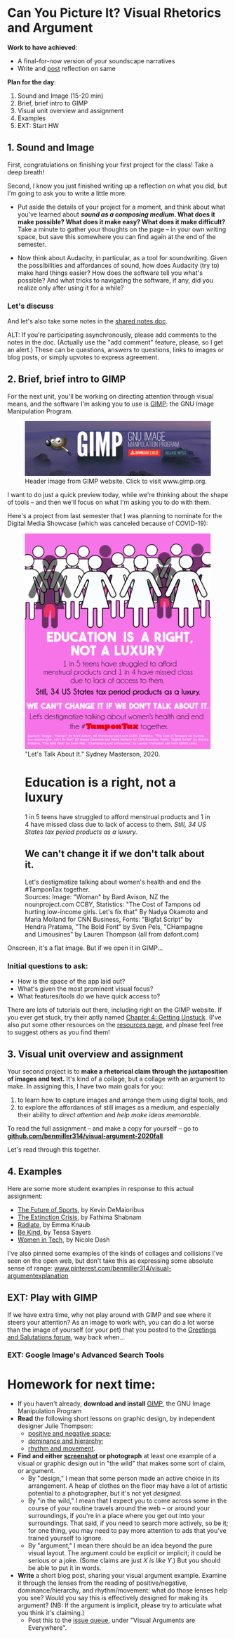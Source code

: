 
# Can You Picture It? Visual Rhetorics and Argument

**Work to have achieved**:

* A final-for-now version of your soundscape narratives
* Write and [post]({{site.github.issues_url}}/6) reflection on same


**Plan for the day**:

1. Sound and Image (15-20 min)
2. Brief, brief intro to GIMP
3. Visual unit overview and assignment
4. Examples
5. EXT: Start HW
<!-- Have GIMP running in the BG -->

## 1. Sound and Image

First, congratulations on finishing your first project for the class! Take a deep breath!

Second, I know you just finished writing up a reflection on what you did, but I'm going to ask you to write a little more.

* Put aside the details of your project for a moment, and think about what you've learned about **_sound as a composing medium_. What does it make possible? What does it make easy? What does it make difficult?** Take a minute to gather your thoughts on the page – in your own writing space, but save this somewhere you can find again at the end of the semester.

* Now think about Audacity, in particular, as a tool for soundwriting. Given the possibilities and affordances of sound, how does Audacity (try to) make hard things easier? How does the software tell you what's possible? And what tricks to navigating the software, if any, did you realize only after using it for a while?

### Let's discuss
And let's also take some notes in the [shared notes doc](http://bit.ly/cdm2020fall-notes#heading=h.cutg6kwb9zj6).
<!-- discuss the visual layout of Audacity, e.g. the layers; the feedback of cursor events and changing size/position; the menus -->

<div class="alert alert-warning">
ALT: If you're participating asynchronously, please add comments to the notes in the doc. (Actually use the "add comment" feature, please, so I get an alert.) These can be questions, answers to questions, links to images or blog posts, or simply upvotes to express agreement.
</div>

<!-- FOR NEXT TIME: You can take 10 minutes here to discuss and share ideas in the google doc -->

## 2. Brief, brief intro to GIMP
For the next unit, you'll be working on directing attention through visual means, and the software I'm asking you to use is [GIMP](https://www.gimp.org/downloads/): the <span title="GNU, in turn, stands for 'GNU's Not Unix.' Yyup.">GNU</span> Image Manipulation Program.

<figure>
<a href="https://www.gimp.org"><img src="../assets/img/gimp-header.png" alt="over background of misty rocks in shades of purple, text reads 'GIMP: Gnu Image Manipulation Program'"></a>
<figcaption>Header image from GIMP website. Click to visit www.gimp.org.</figcaption>
</figure>

I want to do just a quick preview today, while we're thinking about the shape of tools – and then we'll focus on what I'm asking you to do with them.

Here's a project from last semester that I was planning to nominate for the Digital Media Showcase (which was canceled because of COVID-19):
<figure>
<img src="https://raw.githubusercontent.com/sydneymasterson/visual-argument-2020spring/master/PNGs/visual-argument-2-23.png" alt="Icons of women stand in 3 rows of 4, 5, and 8; in each row, most are solid white but 1 or 2 are transparent gray with bright pink stains between their legs. Headline reads: 'Education is a Right, Not a Luxury.' A hashtag at the bottom directs viewers to #TamponTax." longdesc="#text-from-showcase-image" />
<figcaption>"Let's Talk About It." Sydney Masterson, 2020.</figcaption>
<div id="text-from-showcase-image" class="sr-only">
<h1>Education is a right, not a luxury</h1>
1 in 5 teens have struggled to afford menstrual products and 1 in 4 have missed class due to lack of access to them. <em>Still, 34 US States tax period products as a luxury.</em>
<h2>We can't change it if we don't talk about it.</h2>
Let's destigmatize talking about women's health and end the #TamponTax together.

<section>Sources: Image: "Woman" by Bard Avison, NZ the nounproject.com CCBY, Statistics: "The Cost of Tampons od hurting low-income girls. Let's fix that" By Nadya Okamoto and Maria Molland for CNN Business, Fonts: "Bigfat Script" by Hendra Pratama, "The Bold Font" by Sven Pels, "CHampagne and Limousines" by Lauren Thompson (all from dafont.com)</section>
</div>
</figure>

Onscreen, it's a flat image. But if we open it in GIMP...

### Initial questions to ask:

- How is the space of the app laid out?
- What's given the most prominent visual focus?
- What features/tools do we have quick access to?

<!-- Note that these are the exact same questions I asked of Audacity. -->
<!-- give tour: layers at bottom right, tools at upper left, tool options at lower left, undo at top right. -->
<!-- Toggle visibility. -->
<!-- Duplicate -->



<div class="alert alert-info mt-3">
There are lots of tutorials out there, including right on the GIMP website. If you ever get stuck, try their aptly named <a href="https://docs.gimp.org/2.10/en/gimp-getting-unstuck.html">Chapter 4: Getting Unstuck</a>. (I've also put some other resources on the <a href="{{site.github.url}}/resources">resources page</a>, and please feel free to suggest others as you find them!
</div>

## 3. Visual unit overview and assignment

Your second project is to **make a rhetorical claim through the juxtaposition of images and text.** It's kind of a collage, but a collage with an argument to make. In assigning this, I have two main goals for you:

1. to learn how to capture images and arrange them using digital tools, and
2. to explore the affordances of still images as a medium, and especially their ability to _direct attention_ and _help make ideas memorable_.

<div class="alert alert-success">
To read the full assignment – and make a copy for yourself – go to <strong><a href="https://github.com/benmiller314/visual-argument-2020fall#project-2-visual-argument--rhetorical-collage">github.com/benmiller314/visual-argument-2020fall</a></strong>.
</div>

Let's read through this together.

<!-- Go through overview, constraints, deadlines. -->

## 4. Examples

Here are some more student examples in response to this actual assignment:
* [The Future of Sports](https://raw.githubusercontent.com/ktdemay/visual-argument-2020spring/master/pngs/future.png), by Kevin DeMaioribus
* [The Extinction Crisis](http://dmap.pitt.edu/node/301), by Fathima Shabnam
* [Radiate]("http://dmap.pitt.edu/node/300), by Emma Knaub
* [Be Kind](http://dmap.pitt.edu/node/244), by Tessa Sayers
* [Women in Tech](http://dmap.pitt.edu/node/245), by Nicole Dash

I've also pinned some examples of the kinds of collages and collisions I've seen on the open web, but don't take this as expressing some absolute sense of range:
<a href="https://www.pinterest.com/benmiller314/visual-argumentexplanation/">www.pinterest.com/benmiller314/visual-argumentexplanation</a>

<!-- FOR NEXT TIME: You have 15 more minutes, even after the demo! Ask students to manipulate the image they posted to the Greetings and Salutations forum post. -->

## EXT: Play with GIMP
If we have extra time, why not play around with GIMP and see where it steers your attention? As an image to work with, you can do a lot worse than the image of yourself (or your pet) that you posted to the [Greetings and Salutations forum]({{site.github.issues_url}}/1), way back when...

### EXT: Google Image's Advanced Search Tools
<!--
Not everything is just available for any use – even if you can find it on a public website. See my FAQ from last year at https://cdm2017.majoringinmeta.net/lesson-04/#key-questions-and-considerations-20-30-min.
-->

<!--
## EXT: More on GIMP
I'll demo, using Beverly & Pack. "Fly Me to the Moon, by Way of a Hot Air Balloon."" 7 Sept. 2009. Flickr, https://www.flickr.com/photos/walkadog/3897126692/.

Points to hit:
* Single window mode
* Lots of selection tools
   - Quick Mask to help see what's currently selected
* Pay attention to the tiny text at the bottom
<!--* Extracting objects from background. Inverse select-->
<!--
* Layers! Of course layers
* Clone tool; tool settings window
* Scale effects. Rasters vs. vectors
-->



# Homework for next time:

* If you haven't already, **download and install** [GIMP](https://www.gimp.org/downloads/), the GNU Image Manipulation Program
* **Read** the following short lessons on graphic design, by independent designer Julie Thompson:
   - <a href="https://www.thetypetree.com/blog/graphic-design-101-positive-and-negative-space">positive and negative space</a>;
   - <a href="https://www.thetypetree.com/blog/graphic-design-101-dominancehierarchy">dominance and hierarchy</a>;
   - <a href="https://www.thetypetree.com/blog/graphic-design-101-rhythm-and-movement">rhythm and movement</a>.
* **Find and either [screenshot](https://www.take-a-screenshot.org/) or photograph** at least one example of a visual or graphic design out in "the wild" that makes some sort of claim, or argument.
  - By "design," I mean that some person made an active choice in its arrangement. A heap of clothes on the floor may have a lot of artistic potential to a photographer, but it's not yet *designed*.
  - By "in the wild," I mean that I expect you to come across some in the course of your routine travels around the web – or around your surroundings, if you're in a place where you get out into your surroundings. That said, if you need to search more actively, so be it; for one thing, you may need to pay more attention to ads that you've trained yourself to ignore.
   - By "argument," I mean there should be an idea beyond the pure visual layout. The argument could be explicit or implicit; it could be serious or a joke. (Some claims are just _X is like Y_.) But you should be able to put it in words.
* **Write** a short blog post, sharing your visual argument example. Examine it through the lenses from the reading of positive/negative, dominance/hierarchy, and rhythm/movement: what do those lenses help you see? Would you say this is effectively designed for making its argument? (NB: If the argument is implicit, please try to articulate what you think it's claiming.)
   - Post this to the [issue queue]({{site.github.issues_url}}), under "Visual Arguments are Everywhere".
